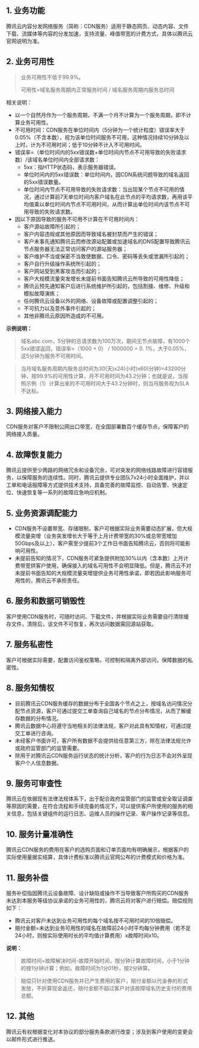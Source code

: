 ## 1. 业务功能

腾讯云内容分发网络服务（简称：CDN服务）适用于静态网页、动态内容、文件下载、流媒体等内容的分发加速，支持流量、峰值带宽的计费方式，具体以腾讯云官网说明为准。


## 2. 业务可用性

> 业务可用性不低于99.9%。
>
> 可用性=域名服务周期内正常服务时间 / 域名服务周期内服务总时间

相关说明：

+ 以一个自然月作为一个服务周期，不满一个月不计算为一个服务周期，即不计算业务可用性。
+ 不可用时间：CDN服务在单位时间内（5分钟为一个统计粒度）错误率大于0.05%（不含本数），视为该单位时间服务不可用，这种情况持续10分钟及以上时，计为不可用时间；低于10分钟不计入不可用时间。
+ 错误率=（单位时间内的5xx错误数+单位时间内节点不可用导致的失败请求数）/该域名单位时间内全部请求数：
  + 5xx：指HTTP状态码，表示服务器错误。
  + 单位时间内的5xx错误数：单位时间内，因CDN系统问题导致的域名返回的5xx错误数量。
  + 单位时间内节点不可用导致的失败请求数：当出现某个节点不可用的情况，通过计算前7天单位时间内客户域名在此节点的平均请求数，再用该平均值乘以单位时间内节点不可用时间，从而计算出单位时间内该节点不可用导致的失败请求数。
+ 因以下原因导致的服务不可用不计算在不可用时间内：
  + 客户源站故障所引起的；
  + 客户内容违规或其他原因而导致域名被封禁而产生的错误；
  + 客户未事先通知腾讯云而修改源站配置或加速域名的DNS配置导致腾讯云节点服务器无法正常访问客户的源站服务器；
  + 客户维护不当或保密不当致使数据、口令、密码等丢失或泄漏所引起的；
  + 客户自行升级操作系统所引起的；
  + 客户网站受到黑客攻击而引起的；
  + 客户大规模流量突发增长未提前书面告知腾讯云所导致的可用性降低；
  + 腾讯云预先通知客户后进行系统维护所引起的，包括割接、维修、升级和模拟故障演练；
  + 任何腾讯云设备以外的网络、设备故障或配置调整引起的；
  + 不可抗力以及意外事件引起的；
  + 其他非腾讯云原因所造成的不可用。

**示例说明：**

>  域名abc.com，5分钟的总请求数为100万次，期间无节点故障，有1000个5xx错误返回，错误率=（1000 + 0） / 1000000 = 0. 1%，大于0.05%，这5分钟为服务不可用时间。

> 当月域名服务周期内服务总时间为30(天)x24(小时)x60(分钟)=43200分钟，按99.9%的可用性计算，月不可用时间为43.2分钟；也就是说，当按照示例（1）计算出来的不可用时间大于43.2分钟时，则当月服务视为SLA不达标。

## 3. 网络接入能力

CDN服务对客户不限制公网出口带宽，在全国部署数百个缓存节点，保障客户的网络接入质量。


## 4. 故障恢复能力

腾讯云提供至少两路的网络冗余和设备冗余，可对突发的网络线路故障进行容错服务，以保障服务的连续性。同时，腾讯云提供专业团队7x24小时全面维护，并以工单和电话报障等方式提供技术支持，具备完善的故障监控、自动告警、快速定位、快速恢复等一系列的故障应急响应机制。


## 5. 业务资源调配能力

+ CDN服务不设置带宽、存储限制，客户可根据实际业务需要动态扩展，但大规模流量突增（业务突发增长大于等于上月计费带宽的30%或总带宽增加50Gbps及以上），客户需至少提前3个工作日书面告知腾讯云，否则将可能影响可用性。
+ 未提前告知的情况下，CDN服务可紧急提供附加30%以内（含本数）上月计费带宽供客户使用，确保接入的域名可用性不会明显降低。但是，腾讯云不对未提前书面告知的大规模流量突增提供业务可用性承诺，即若因此影响服务可用性的，腾讯云不承担责任。

## 6. 服务和数据可销毁性

客户使用CDN服务时，可随时访问、下载文件，并根据实际业务需要自行清除缓存文件，清除后，该文件不可恢复，再次访问数据需回源站获取。

## 7. 服务私密性

客户可根据实际需要，配置访问鉴权策略，可控制和隔离外部访问，保障数据的私密性。

## 8. 服务知情权

+ 目前腾讯云CDN服务缓存的数据分布于全国各个节点之上，按域名访问情况分配节点资源，客户可通过提交工单查询自己域名的节点分布情况，从而了解缓存数据的分布情况。
+ 腾讯云数据中心将遵守当地相关的法律法规，客户对此具有知情权，可通过提交工单进行咨询。
+ 未经客户书面许可，客户所有数据不会提供给任意第三方，除在法律法规允许或政府监管部门的监管需要。
+ 除用于对腾讯云CDN服务运行状态的统计分析，客户的行为日志不会对外呈现客户个人信息数据。



## 9. 服务可审查性

腾讯云在依据现有法律法规体系下，出于配合政府监管部门的监管或安全取证调查等原因的需要，在符合流程和手续完备的情况下，可以提供客户所使用的服务的相关信息，包括关键组件的运行日志、运维人员的操作记录、客户操作记录等信息。

## 10. 服务计量准确性

腾讯云CDN服务的费用在客户的选购页面和订单页面均有明确展示，根据客户的实际使用量据实结算，具体计费标准以腾讯云官网公布的计费模式和价格为准。

## 11. 服务补偿

服务补偿指因腾讯云设备故障、设计缺陷或操作不当导致客户所购买的CDN服务未达到本服务等级协议承诺的业务可用性的，腾讯云将对客户进行赔偿。赔偿规则如下：

+ 腾讯云对客户未达到业务可用性的每个域名按不可用时间的10倍赔偿。
+ 赔付金额=未达到业务可用性的域名在故障前24小时平均每分钟费用（若不足24小时，则按实际使用时长的平均值计算费用）x故障时间x10。

**说明：**

>  故障时间=故障解决时间-故障开始时间，按分钟计算故障时间，小于1分钟的按1分钟计算；例如，故障时间为1分01秒，按2分钟算。

> 赔偿只针对使用CDN服务并已产生费用的客户，赔付金额以代金券的形式发放，不折算现金返还，赔付金额不超过客户对该故障域名历史支付的费用总额。

## 12. 其他

腾讯云有权根据变化对本协议的部分服务条款进行改变；涉及到客户使用的变更会以邮件形式进行推送。